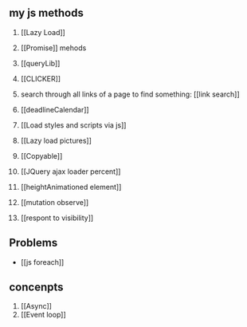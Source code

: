 ## my js methods
1. [[Lazy Load]] 
3. [[Promise]] mehods
4. [[queryLib]]
5. [[CLICKER]]

6. search through all links of a page to find something: [[link search]]

8. [[deadlineCalendar]]
9. [[Load styles and scripts via js]] 
10. [[Lazy load pictures]] 
11. [[Copyable]] 
12. [[JQuery ajax loader percent]] 
13. [[heightAnimationed element]] 
14. [[mutation observe]] 
15. [[respont to visibility]] 

## Problems
- [[js foreach]]

## concenpts
1. [[Async]] 
2. [[Event loop]] 